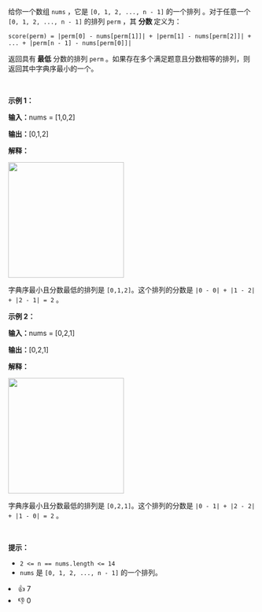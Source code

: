 <p>给你一个数组 <code>nums</code> ，它是 <code>[0, 1, 2, ..., n - 1]</code> 的一个<span data-keyword="permutation">排列</span> 。对于任意一个 <code>[0, 1, 2, ..., n - 1]</code> 的排列 <code>perm</code> ，其 <strong>分数 </strong>定义为：</p>

<p><code>score(perm) = |perm[0] - nums[perm[1]]| + |perm[1] - nums[perm[2]]| + ... + |perm[n - 1] - nums[perm[0]]|</code></p>

<p>返回具有<strong> 最低</strong> 分数的排列 <code>perm</code> 。如果存在多个满足题意且分数相等的排列，则返回其中<span data-keyword="lexicographically-smaller-array">字典序最小</span>的一个。</p>

<p>&nbsp;</p>

<p><strong class="example">示例 1：</strong></p>

<div class="example-block"> 
 <p><strong>输入：</strong><span class="example-io">nums = [1,0,2]</span></p> 
</div>

<p><strong>输出：</strong><span class="example-io">[0,1,2]</span></p>

<p><strong>解释：</strong></p>

<p><strong><img alt="" src="https://assets.leetcode.com/uploads/2024/04/04/example0gif.gif" style="width: 235px; height: 235px;" /></strong></p>

<p>字典序最小且分数最低的排列是 <code>[0,1,2]</code>。这个排列的分数是 <code>|0 - 0| + |1 - 2| + |2 - 1| = 2</code> 。</p>

<p><strong class="example">示例 2：</strong></p>

<div class="example-block"> 
 <p><strong>输入：</strong><span class="example-io">nums = [0,2,1]</span></p> 
</div>

<p><strong>输出：</strong><span class="example-io">[0,2,1]</span></p>

<p><strong>解释：</strong></p>

<p><strong><img alt="" src="https://assets.leetcode.com/uploads/2024/04/04/example1gif.gif" style="width: 235px; height: 235px;" /></strong></p>

<p>字典序最小且分数最低的排列是 <code>[0,2,1]</code>。这个排列的分数是 <code>|0 - 1| + |2 - 2| + |1 - 0| = 2</code> 。</p>

<p>&nbsp;</p>

<p><strong>提示：</strong></p>

<ul> 
 <li><code>2 &lt;= n == nums.length &lt;= 14</code></li> 
 <li><code>nums</code> 是 <code>[0, 1, 2, ..., n - 1]</code> 的一个排列。</li> 
</ul>

<div><li>👍 7</li><li>👎 0</li></div>